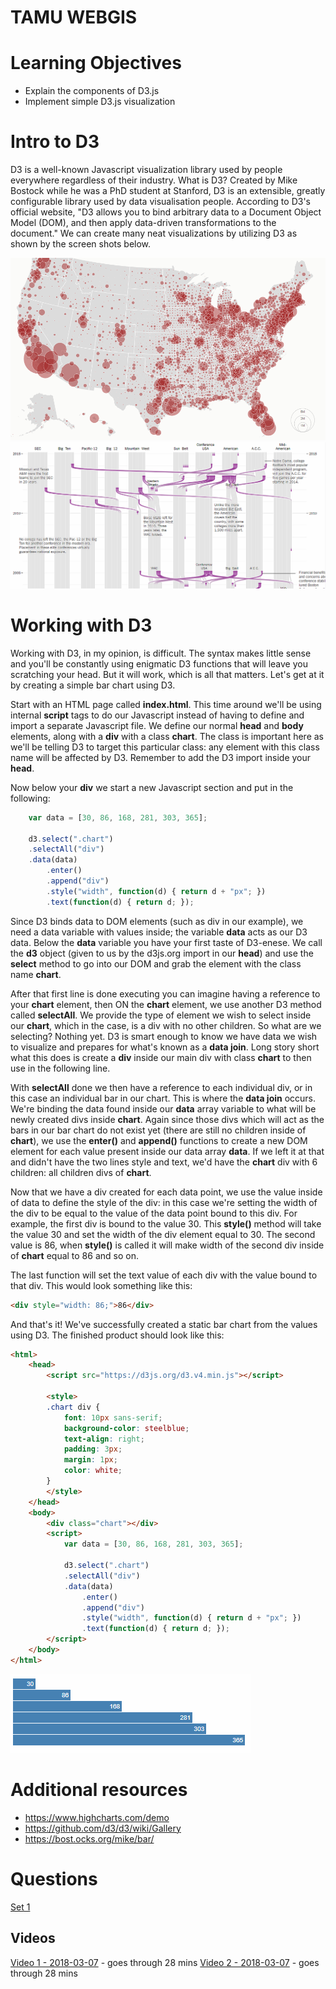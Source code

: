 # TAMU WEBGIS
>

# Learning Objectives
>
- Explain the components of D3.js
- Implement simple D3.js visualization
# Intro to D3
D3 is a well-known Javascript visualization library used by people everywhere regardless of their industry. What is D3? Created by Mike Bostock while he was a PhD student at Stanford, D3 is an extensible, greatly configurable library used by data visualisation people. According to D3's official website, "D3 allows you to bind arbitrary data to a Document Object Model (DOM), and then apply data-driven transformations to the document." We can create many neat visualizations by utilizing D3 as shown by the screen shots below.
>
![Example 1](../images/modules/23/d3example1.png) ![Example 2](../images/modules/23/d3example2.png)
>
# Working with D3
Working with D3, in my opinion, is difficult. The syntax makes little sense and you'll be constantly using enigmatic D3 functions that will leave you scratching your head. But it will work, which is all that matters. Let's get at it by creating a simple bar chart using D3.
>
Start with an HTML page called **index.html**. This time around we'll be using internal **script** tags to do our Javascript instead of having to define and import a separate Javascript file. We define our normal **head** and **body** elements, along with a **div** with a class **chart**. The class is important here as we'll be telling D3 to target this particular class: any element with this class name will be affected by D3. Remember to add the D3 import inside your **head**. 
>
Now below your **div** we start a new Javascript section and put in the following:
```javascript
    var data = [30, 86, 168, 281, 303, 365];

    d3.select(".chart")
    .selectAll("div")
    .data(data)
        .enter()
        .append("div")
        .style("width", function(d) { return d + "px"; })
        .text(function(d) { return d; });
```
Since D3 binds data to DOM elements (such as div in our example), we need a data variable with values inside; the variable **data** acts as our D3 data. Below the **data** variable you have your first taste of D3-enese. We call the **d3** object (given to us by the d3js.org import in our **head**) and use the **select** method to go into our DOM and grab the element with the class name **chart**. 
>
After that first line is done executing you can imagine having a reference to your **chart** element, then ON the **chart** element, we use another D3 method called **selectAll**. We provide the type of element we wish to select inside our **chart**, which in the case, is a div with no other children. So what are we selecting? Nothing yet. D3 is smart enough to know we have data we wish to visualize and prepares for what's known as a **data join**. Long story short what this does is create a **div** inside our main div with class **chart** to then use in the following line.
>
With **selectAll** done we then have a reference to each individual div, or in this case an individual bar in our chart. This is where the **data join** occurs. We're binding the data found inside our **data** array variable to what will be newly created divs inside **chart**. Again since those divs which will act as the bars in our bar chart do not exist yet (there are still no children inside of **chart**), we use the **enter()** and **append()** functions to create a new DOM element for each value present inside our data array **data**. If we left it at that and didn't have the two lines style and text, we'd have the **chart** div with 6 children: all children divs of **chart**.
>
Now that we have a div created for each data point, we use the value inside of data to define the style of the div: in this case we're setting the width of the div to be equal to the value of the data point bound to this div. For example, the first div is bound to the value 30. This **style()** method will take the value 30 and set the width of the div element equal to 30. The second value is 86, when **style()** is called it will make width of the second div inside of **chart** equal to 86 and so on. 
>
The last function will set the text value of each div with the value bound to that div. This would look something like this:
>
```html
<div style="width: 86;">86</div>
```
And that's it! We've successfully created a static bar chart from the values using D3. The finished product should look like this:
```html
<html>
    <head>
        <script src="https://d3js.org/d3.v4.min.js"></script>

        <style>
        .chart div {
            font: 10px sans-serif;
            background-color: steelblue;
            text-align: right;
            padding: 3px;
            margin: 1px;
            color: white;
        }
        </style>
    </head>
    <body>
        <div class="chart"></div>
        <script>
            var data = [30, 86, 168, 281, 303, 365];

            d3.select(".chart")
            .selectAll("div")
            .data(data)
                .enter()
                .append("div")
                .style("width", function(d) { return d + "px"; })
                .text(function(d) { return d; });
        </script>
    </body>
</html>
```
>
![D3 simple](../images/modules/23/d3simple.png)
>
# Additional resources
- https://www.highcharts.com/demo
- https://github.com/d3/d3/wiki/Gallery
- https://bost.ocks.org/mike/bar/

# Questions
[Set 1](../reviewquestions/23.md)

## Videos
[Video 1 - 2018-03-07](https://youtu.be/E88FI6lIph4) - goes through 28 mins
[Video 2 - 2018-03-07](https://youtu.be/CgnPezwrBKk) - goes through 28 mins